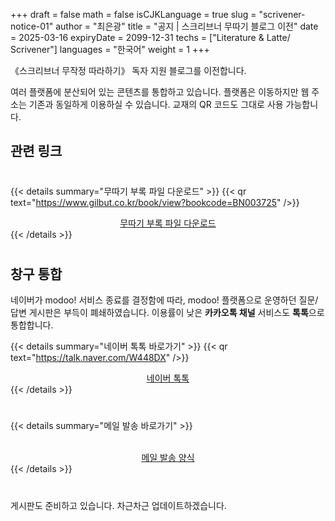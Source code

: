 +++
draft = false
math = false
isCJKLanguage = true
slug = "scrivener-notice-01"
author = "최은광"
title = "공지 | 스크리브너 무따기 블로그 이전"
date = 2025-03-16
expiryDate = 2099-12-31
techs = ["Literature & Latte/ Scrivener"]
languages = "한국어"
weight = 1
+++

《스크리브너 무작정 따라하기》 독자 지원 블로그를 이전합니다.
<!--more--> 

여러 플랫폼에 분산되어 있는 콘텐츠를 통합하고 있습니다. 플랫폼은 이동하지만 웹 주소는 기존과 동일하게 이용하실 수 있습니다. 교재의 QR 코드도 그대로 사용 가능합니다.

## 관련 링크

#

{{< details summary="무따기 부록 파일 다운로드" >}}
{{< qr text="https://www.gilbut.co.kr/book/view?bookcode=BN003725" />}}

<div style="text-align: center;">
    <a href="https://www.gilbut.co.kr/book/view?bookcode=BN003725" target="_blank" rel="noopener noreferrer">무따기 부록 파일 다운로드</a>
</div>
{{< /details >}}

#

## 창구 통합

네이버가 modoo! 서비스 종료를 결정함에 따라, modoo! 플랫폼으로 운영하던 질문/답변 게시판은 부득이 폐쇄하였습니다. 이용률이 낮은 **카카오톡 채널** 서비스도 **톡톡**으로 통합합니다.

{{< details summary="네이버 톡톡 바로가기" >}}
{{< qr text="https://talk.naver.com/W448DX" />}}

<div style="text-align: center;">
    <a href="https://talk.naver.com/W448DX" target="_blank" rel="noopener noreferrer">네이버 톡톡</a>
</div>
{{< /details >}}

#

{{< details summary="메일 발송 바로가기" >}}

<div style="text-align: center;">
    <a href="https://contact.eunkwangchoi.com/ko" target="_blank" onclick="var width = 1200; var height = 800; var left = (screen.width - width) / 2; var top = (screen.height - height) / 2; if (screen.width > 768) { window.open(this.href, '_blank', 'width=' + width + ',height=' + height + ',top=' + top + ',left=' + left); } else { window.open(this.href, '_blank'); } return false;">
    <br>메일 발송 양식
    </a>
</div>
{{< /details >}}

#

게시판도 준비하고 있습니다. 차근차근 업데이트하겠습니다.

#
